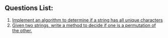 ## Questions List:

1. [Implement an algorithm to determine if a string has all unique characters](./sol1.1)
2. [Given two strings, write a method to decide if one is a permutation of the other.](./sol1.2)
